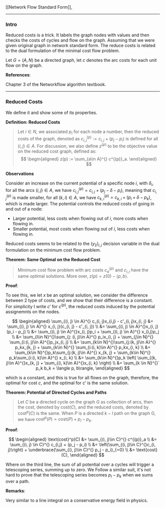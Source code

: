 [[Network Flow Standard Form]], 

---
### **Intro**

Reduced costs is a trick. It labels the graph nodes with values and then checks the costs of cycles and flow on the graph. Assuming that we were given original graph in network standard form. The reduce costs is related to the dual formulation of the minimal cost flow problem. 

Let $G = (A, N)$ be a directed graph, let $c$ denotes the arc costs for each unit flow on the graph. 


**References**:

Chapter 3 of the Networkflow algorithm textbook. 

---
### **Reduced Costs**

We define it and show some of its properties. 

**Definition: Reduced Costs**

> Let $i\in N$, we associated $p_i$ for each node a number, then the reduced costs of the graph, denoted as $c^{(p)}_{i, j} := c_{i, j} + (p_j - p_i)$ is defined for all $(i, j)\in A$. For discussion, we also define $z^{(p)}$ to be the objective value on the reduced cost graph, defined as: 
> $$
> \begin{aligned}
>     z(p) := \sum_{a\in A}^{} c^{(p)}_a. 
> \end{aligned}
> $$

**Observations**

Consider an increase on the current potential of a specific node $i$, with $\delta_i$, for all the arcs $(i, j)\in A$, we have $c^{(p)}_{i, j} = c_{i, j} + (p_j - \delta - p_i)$, meaning that $c^{(p)}_{i, j}$ is made smaller, for all $(k, i)\in A$, we have $c^{(p)}_{k, i} = c_{k, i} + (p_i + \delta - p_k)$, which is made larger. The potential controls the reduced costs of going in and out of a node: 

- Larger potential, less costs when flowing out of $i$, more costs when flowing in. 
- Smaller potential, most costs when flowing out of $i$, less costs when flowing in.

Reduced costs seems to be related to the $(y_2)_{i,j}$ decision variable in the dual formulation on the minimum cost flow problem. 


**Theorem: Same Optimal on the Reduced Cost**

> Minimum cost flow problem with arc costs $c^{(p)}_a$ and $c_{i,j}$ have the same optimal solutions. More over, $z(p) = z(0) - \langle p, b\rangle$. 

**Proof**: 

To see this, we let $x$ be an optimal solution, we consider the difference between 2 type of costs, and we show that their difference is a constant. For simplicity I write $c'$ for $c^{(p)}$, the reduced costs induced by the potential assignemnts on the nodes. 

$$
\begin{aligned}
    \sum_{(i, j) \in A}^{}
        c_{i, j}x_{i,j} - c'_{i, j}x_{i, j} 
    &= 
    \sum_{(i, j) \in A}^{}
        x_{i, j}(c_{i, j} - c'_{i, j})
    \\
    &= 
    \sum_{(i, j) \in A}^{}x_{i, j}(p_i - p_j)
    \\
    &= \sum_{(i, j) \in A}^{}x_{i, j}p_i
    + 
    \sum_{(i, j) \in A}^{} x_{i,j}p_j
    \\
    &= \sum_{i\in N}^{}\sum_{j: (i, j)\in A}^{}
    p_ix_{i, j} + 
    \sum_{j\in N}^{}
    \sum_{i:(i, j)\in A}^{}p_jx_{i, j}
    \\
    &= 
    \sum_{k\in N}^{}\sum_{j:(k, j)\in A}^{}
    p_kx_{k, j} + 
    \sum_{k\in N}^{}
    \sum_{i:(i, k)\in A}^{} p_kx_{i, k}
    \\
    &= 
    \sum_{k\in N}^{}p_k\sum_{j:(k, j)\in A}^{} x_{k, j} + 
    \sum_{k\in N}^{}
    p_k\sum_{i:(i, k)\in A}^{} x_{i, k}
    \\
    &= \sum_{k\in N}^{}p_k
    \left(
        \sum_{(k, j)\in A}^{}x_{k, j} +
        \sum_{(i, k)\in A}^{}x_{i, k}
    \right)
    \\
    &= \sum_{k \in N}^{}`
    p_k b_k = \langle p, b\rangle, 
\end{aligned}
$$

which is a constant, and this is true for all flows on the graph, therefore, the optimal for cost $c$, and the optimal for $c'$ is the same solution. 

**Theorem: Potential of Directed Cycles and Paths**

> Let $C$ be a directed cycle on the graph $G$ as collection of arcs, then the cost, denoted by $\text{cost}(C)$, and the reduced costs, denoted by $\text{cost}^p(C)$ is the same. When $P$ is a directed $k-l$ path on the graph G, we have $\text{cost}^p(P) = \text{cost}(P) + p_l - p_k$. 

**Proof**: 

$$
\begin{aligned}
    \text{cost}^p(C) &= \sum_{(i, j)\in C}^{}
        c^{(p)}_a 
        \\
    &= \sum_{(i, j) \in C}^{}
        c_{i,j} + (p_j - p_i)
    \\
    &= \left(\sum_{(i, j)\in C}^{}c_{i, j}\right) + 
    \underbrace{\sum_{(i, j)\in C}^{} p_j - p_i}_{=0}
    \\
    &= \text{cost}(C), 
\end{aligned}
$$

Where on the third line, the sum of all potential over a cycles will trigger a telescoping series, summing up to zero. We Follow a similar suit, it's not hard to prove that the telescoping series becomes $p_l - p_k$ when we sums over a path. 

**Remarks**: 

Very similar to a line integral on a conservative energy field in physics. 

